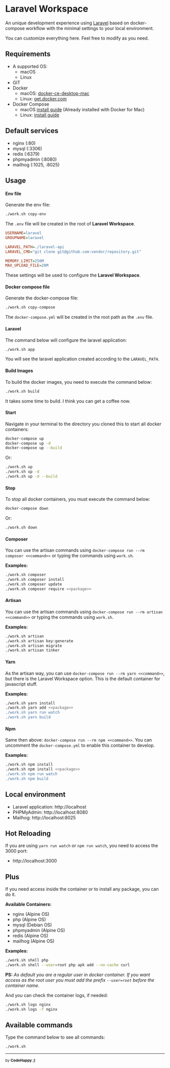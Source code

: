 # Laravel Workspace

An unique development experience using [Laravel](https//laravel.com) based on docker-compose workflow with the minimal settings to your local environment.

You can customize everything here. Feel free to modify as you need.

## Requirements

- A supported OS:
    - macOS
    - Linux
- GIT
- Docker
  - macOS: [docker-ce-desktop-mac](https://hub.docker.com/editions/community/docker-ce-desktop-mac)
  - Linux: [get.docker.com](https://get.docker.com)
- Docker Compose
    - macOS [install guide](https://docs.docker.com/compose/install/#install-compose-on-macos) (Already installed with Docker for Mac)
    - Linux: [install guide](https://docs.docker.com/compose/install/#install-compose-on-linux-systems)

## Default services

- nginx (:80)
- mysql (:3306)
- redis (:6379)
- phpmyadmin (:8080)
- mailhog (:1025, :8025)

## Usage

#### Env file

Generate the env file:

```bash
./work.sh copy-env
```

The `.env` file will be created in the root of **Laravel Workspace**.

```ini
USERNAME=laravel
GROUPNAME=laravel

LARAVEL_PATH=./laravel-api
LARAVEL_CMD="git clone git@github.com:vendor/repository.git"

MEMORY_LIMIT=256M
MAX_UPLOAD_FILE=20M
```

These settings will be used to configure the **Laravel Workspace**.

#### Docker compose file

Generate the docker-compose file:

```bash
./work.sh copy-compose
```

The `docker-compose.yml` will be created in the root path as the `.env` file.

#### Laravel

The command below will configure the laravel application:

```bash
./work.sh app
```

You will see the laravel application created according to the `LARAVEL_PATH`.

#### Build Images

To build the docker images, you need to execute the command below:

```bash
./work.sh build
```

It takes some time to build. I think you can get a coffee now.

#### Start

Navigate in your terminal to the directory you cloned this to start all docker containers:

```bash
docker-compose up
docker-compose up -d
docker-compose up --build
```

Or:

```bash
./work.sh up
./work.sh up -d
./work.sh up -d --build
```

#### Stop

To stop all docker containers, you must execute the command below:

```bash
docker-compose down
```
Or:

```bash
./work.sh down
```

#### Composer

You can use the artisan commands using `docker-compose run --rm composer <<command>>` or typing the commands using `work.sh`.

**Examples:**

```bash
./work.sh composer
./work.sh composer install
./work.sh composer update
./work.sh composer require <<package>>
```

#### Artisan

You can use the artisan commands using `docker-compose run --rm artisan <<command>>` or typing the commands using `work.sh`.

**Examples:**

```bash
./work.sh artisan
./work.sh artisan key:generate
./work.sh artisan migrate
./work.sh artisan tinker
```

#### Yarn

As the artisan way, you can use `docker-compose run --rm yarn <<command>>`, but there is the Laravel Workspace option. This is the default container for javascript stuff.

**Examples:**

```bash
./work.sh yarn install
./work.sh yarn add <<package>>
./work.sh yarn run watch
./work.sh yarn build
```

#### Npm

Same then above: `docker-compose run --rm npm <<command>>`. You can uncomment the `docker-compose.yml` to enable this container to develop.

**Examples:**

```bash
./work.sh npm install
./work.sh npm install <<package>>
./work.sh npm run watch
./work.sh npm build
```

## Local environment

- Laravel application: http://localhost
- PHPMyAdmin: http://localhost:8080
- Mailhog: http://localhost:8025

## Hot Reloading

If you are using `yarn run watch` or `npm run watch`, you need to access the 3000 port:

- http://localhost:3000

## Plus

If you need access inside the container or to install any package, you can do it.

**Available Containers:**

- nginx (Alpine OS)
- php (Alpine OS)
- mysql (Debian OS)
- phpmyadmin (Alpine OS)
- redis (Alpine OS)
- mailhog (Alpine OS)

**Examples:**

```bash
./work.sh shell php
./work.sh shell --user=root php apk add --no-cache curl
```

**PS:** *As default you are a regular user in docker container. If you want access as the root user you must add the prefix `--user=root` before the container name.*

And you can check the container logs, if needed:

```bash
./work.sh logs nginx
./work.sh logs -f nginx
```

## Available commands

Type the command below to see all commands:

```bash
./work.sh
```

---

<sub>by **CodeHappy ;)**</sub>
